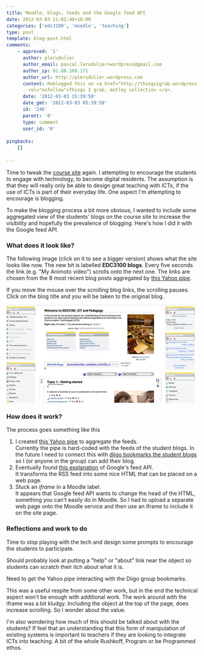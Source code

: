 ```yaml
---
title: Moodle, blogs, feeds and the Google feed API
date: 2012-03-03 11:02:49+10:00
categories: ['edc3100', 'moodle', 'teaching']
type: post
template: blog-post.html
comments:
    - approved: '1'
      author: plerudulier
      author_email: pascal.lerudulier+wordpress@gmail.com
      author_ip: 91.88.160.171
      author_url: http://plerudulier.wordpress.com
      content: Reblogged this on <a href="http://thingsigrab.wordpress.com/2012/03/03/moodle-blogs-feeds-and-the-google-feed-api/"
        rel="nofollow">Things I grab, motley collection </a>.
      date: '2012-03-03 15:39:50'
      date_gmt: '2012-03-03 05:39:50'
      id: '246'
      parent: '0'
      type: comment
      user_id: '0'
    
pingbacks:
    []
    
---
```

Time to tweak the [course site](/blog2/2012/02/22/one-moodle-course-design-approach-ad-trade-offs/) again. I attempting to encourage the students to engage with technology, to become digital residents. The assumption is that they will really only be able to design great teaching with ICTs, if the use of ICTs is part of their everyday life. One aspect I'm attempting to encourage is blogging.

To make the blogging process a bit more obvious, I wanted to include some aggregated view of the students' blogs on the course site to increase the visibility and hopefully the prevalence of blogging. Here's how I did it with the Google feed API.

### What does it look like?

The following image (click on it to see a bigger version) shows what the site looks like now. The new bit is labelled **EDC3100 blogs**. Every five seconds the link (e.g. "My Animoto video") scrolls onto the next one. The links are chosen from the 8 most recent blog posts aggregated by [this Yahoo pipe](http://pipes.yahoo.com/pipes/pipe.info?_id=e8cf6c93c932300cde6541842c8fc3fc).

If you move the mouse over the scrolling blog links, the scrolling pauses. Click on the blog title and you will be taken to the original blog.

[![3100 page with feed added](images/6947694509_3b8a79981b.jpg)](http://www.flickr.com/photos/david_jones/6947694509/ "3100 page with feed added by David T Jones, on Flickr")

### How does it work?

The process goes something like this

1. I created [this Yahoo pipe](http://pipes.yahoo.com/pipes/pipe.info?_id=e8cf6c93c932300cde6541842c8fc3fc) to aggregate the feeds.  
    Currently the pipe is hard-coded with the feeds of the student blogs. In the future I need to connect this with [diigo bookmarks the student blogs](http://groups.diigo.com/group/icts-and-pedagogy/rss/tag/3100studentBlog) so I (or anyone in the group) can add their blog.
2. Eventually found [this explanation](http://code.google.com/apis/ajax/playground/#dynamic_feed_control_-_horizontal) of Google's feed API.  
    It transforms the RSS feed into some nice HTML that can be placed on a web page.
3. Stuck an _iframe_ in a Moodle label.  
    It appears that Google feed API wants to change the head of the HTML, something you can't easily do in Moodle. So I had to upload a separate web page onto the Moodle service and then use an iframe to include it on the site page.

### Reflections and work to do

Time to stop playing with the tech and design some prompts to encourage the students to participate.

Should probably look at putting a "help" or "about" link near the object so students can scratch their itch about what it is.

Need to get the Yahoo pipe interacting with the Diigo group bookmarks.

This was a useful respite from some other work, but in the end the technical aspect won't be enough with additional work. The work around with the iframe was a bit kludgy. Including the object at the top of the page, does increase scrolling. So I wonder about the value.

I'm also wondering how much of this should be talked about with the students? If feel that an understanding that this form of manipulation of existing systems is important to teachers if they are looking to integrate ICTs into teaching. A bit of the whole Rushkoff, Program or be Programmed ethos.